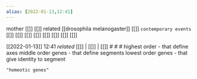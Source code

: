 ```yaml
---
alias: [2022-01-13,12:41]
---
```

 mother [[]] [[]]
 related [[drosophila melanogaster]] [[]]
 `contemporary events` [[]] [[]] [[]] [[]] [[]] [[]] [[]] [[]]

[[2022-01-13]] 12:41 _related_ [[]] | [[]] | [[]] # # #
highest order - that define axes
middle order genes - that define segments
lowest order genes - that give identity to segment
```query
"homeotic genes"
```